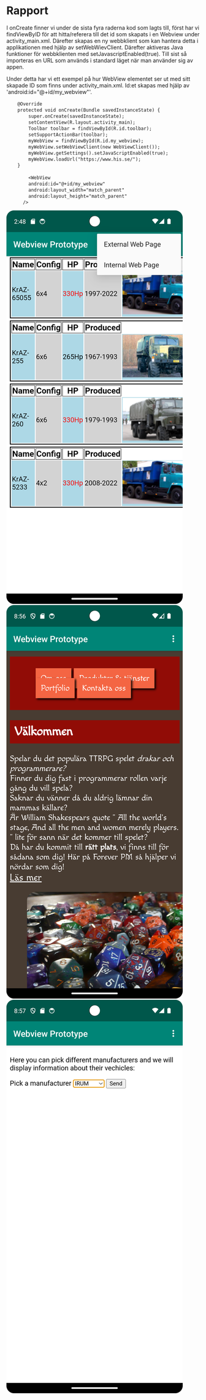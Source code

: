 
# Rapport
I onCreate finner vi under de sista fyra raderna kod som lagts till, först har vi findViewByID för 
att hitta/referera till det id som skapats i en Webview under activity_main.xml. 
Därefter skapas en ny webbklient som kan hantera detta i applikationen med hjälp av setWebWievClient.
Därefter aktiveras Java funktioner för webbklienten med setJavascriptEnabled(true).
Till sist så importeras en URL som används i standard läget när man använder sig av appen. 

Under detta har vi ett exempel på hur WebView elementet ser ut med sitt skapade ID som finns
under activity_main.xml. Id:et skapas med hjälp av 'android:id="@+id/my_webview"'.


```
    @Override
    protected void onCreate(Bundle savedInstanceState) {
        super.onCreate(savedInstanceState);
        setContentView(R.layout.activity_main);
        Toolbar toolbar = findViewById(R.id.toolbar);
        setSupportActionBar(toolbar);
        myWebView = findViewById(R.id.my_webview);
        myWebView.setWebViewClient(new WebViewClient());
        myWebView.getSettings().setJavaScriptEnabled(true);
        myWebView.loadUrl("https://www.his.se/");
    }
    
        <WebView
        android:id="@+id/my_webview"
        android:layout_width="match_parent"
        android:layout_height="match_parent"
      />
```


![](android.png)
![](internal.png)
![](external.png)
